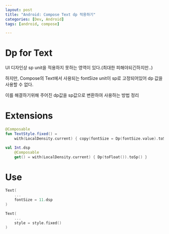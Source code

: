 ```yaml
---
layout: post
title: "Android: Compose Text dp 적용하기"
categories: [Dev, Android]
tags: [android, compose]

---
```


# Dp for Text

UI 디자인상 sp unit을 적용하지 못하는 영역이 있다.(최대한 피해야되긴하지만..)

하지만, Compose의 Text에서 사용되는 fontSize unit이 sp로 고정되어있어 dp 값을 사용할 수 없다.

이를 해결하기위해 주어진 dp값을 sp값으로 변환하여 사용하는 방법 정리

# Extensions

```kotlin
@Composable
fun TextStyle.fixed() =
    with(LocalDensity.current) { copy(fontSize = Dp(fontSize.value).toSp()) }

val Int.dsp
    @Composable
    get() = with(LocalDensity.current) { Dp(toFloat()).toSp() }
```

# Use

```kotlin
Text(
    ...
    fontSize = 11.dsp
)

Text(
    ...
    style = style.fixed()
)
```
